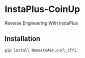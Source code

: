 # InstaPlus-CoinUp
Reverse Engineering With InstaPlus







## Installation

```bash
pip install NamasteAes,curl_cffi

